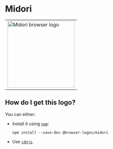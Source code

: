 # Midori

<table>
    <tr height=230>
        <td>
            <a href="https://github.com/alrra/browser-logos/tree/367bfc51c47e8e2e5e460035ca7446a6ece52f22/src/midori">
                <img width=220 src="https://raw.githubusercontent.com/alrra/browser-logos/367bfc51c47e8e2e5e460035ca7446a6ece52f22/src/midori/midori.svg?sanitize=true" alt="Midori browser logo">
            </a>
        </td>
    </tr>
</table>

## How do I get this logo?

You can either:

* Install it using [`npm`][npm]:

  `npm install --save-dev @browser-logos/midori`

* Use [`cdnjs`][cdnjs].

<!-- Link labels: -->

[cdnjs]: https://cdnjs.com/libraries/browser-logos
[npm]: https://www.npmjs.com/
